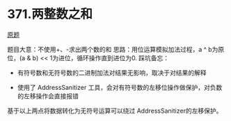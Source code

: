 # 371.两整数之和
[原题](https://leetcode-cn.com/problems/sum-of-two-integers/)

题目大意：不使用+、-求出两个数的和
思路：用位运算模拟加法过程，a ^ b为原位，(a & b) << 1为进位，循环操作直到进位为0.
踩坑备忘：
+ 有符号数和无符号数的二进制加法对结果无影响，取决于对结果的解释

+ 使用了 AddressSanitizer 工具，会对有符号数的左移位操作做保护，对负数的左移操作会直接报错

基于以上两点将数据转化为无符号运算可以绕过 AddressSanitizer的左移保护。